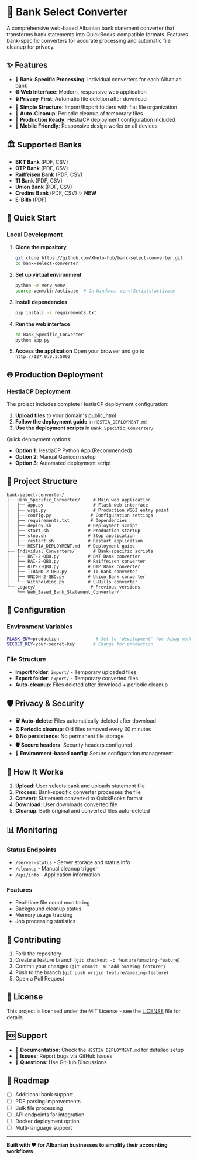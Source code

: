 # 🏦 Bank Select Converter

A comprehensive web-based Albanian bank statement converter that transforms bank statements into QuickBooks-compatible formats. Features bank-specific converters for accurate processing and automatic file cleanup for privacy.

## ✨ Features

- **🎯 Bank-Specific Processing**: Individual converters for each Albanian bank
- **🌐 Web Interface**: Modern, responsive web application
- **🔒 Privacy-First**: Automatic file deletion after download
- **📁 Simple Structure**: Import/Export folders with flat file organization
- **🧹 Auto-Cleanup**: Periodic cleanup of temporary files
- **🚀 Production Ready**: HestiaCP deployment configuration included
- **📱 Mobile Friendly**: Responsive design works on all devices

## 🏛️ Supported Banks

- **BKT Bank** (PDF, CSV)
- **OTP Bank** (PDF, CSV) 
- **Raiffeisen Bank** (PDF, CSV)
- **TI Bank** (PDF, CSV)
- **Union Bank** (PDF, CSV)
- **Credins Bank** (PDF, CSV) ✨ **NEW**
- **E-Bills** (PDF)

## 🚀 Quick Start

### Local Development

1. **Clone the repository**
   ```bash
   git clone https://github.com/Xhelo-hub/bank-select-converter.git
   cd bank-select-converter
   ```

2. **Set up virtual environment**
   ```bash
   python -m venv venv
   source venv/bin/activate  # On Windows: venv\Scripts\activate
   ```

3. **Install dependencies**
   ```bash
   pip install -r requirements.txt
   ```

4. **Run the web interface**
   ```bash
   cd Bank_Specific_Converter
   python app.py
   ```

5. **Access the application**
   Open your browser and go to `http://127.0.0.1:5002`

## 🌐 Production Deployment

### HestiaCP Deployment

The project includes complete HestiaCP deployment configuration:

1. **Upload files** to your domain's public_html
2. **Follow the deployment guide** in `HESTIA_DEPLOYMENT.md`
3. **Use the deployment scripts** in `Bank_Specific_Converter/`

Quick deployment options:
- **Option 1**: HestiaCP Python App (Recommended)
- **Option 2**: Manual Gunicorn setup
- **Option 3**: Automated deployment script

## 📁 Project Structure

```
bank-select-converter/
├── Bank_Specific_Converter/     # Main web application
│   ├── app.py                   # Flask web interface
│   ├── wsgi.py                  # Production WSGI entry point
│   ├── config.py               # Configuration settings
│   ├── requirements.txt        # Dependencies
│   ├── deploy.sh              # Deployment script
│   ├── start.sh               # Production startup
│   ├── stop.sh                # Stop application
│   ├── restart.sh             # Restart application
│   └── HESTIA_DEPLOYMENT.md   # Deployment guide
├── Individual Converters/       # Bank-specific scripts
│   ├── BKT-2-QBO.py           # BKT Bank converter
│   ├── RAI-2-QBO.py           # Raiffeisen converter
│   ├── OTP-2-QBO.py           # OTP Bank converter
│   ├── TIBANK-2-QBO.py        # TI Bank converter
│   ├── UNION-2-QBO.py         # Union Bank converter
│   └── Withholding.py         # E-Bills converter
└── Legacy/                     # Previous versions
    └── Web_Based_Bank_Statement_Converter/
```

## 🔧 Configuration

### Environment Variables
```bash
FLASK_ENV=production              # Set to 'development' for debug mode
SECRET_KEY=your-secret-key       # Change for production
```

### File Structure
- **Import folder**: `import/` - Temporary uploaded files
- **Export folder**: `export/` - Temporary converted files
- **Auto-cleanup**: Files deleted after download + periodic cleanup

## 🛡️ Privacy & Security

- **🗑️ Auto-delete**: Files automatically deleted after download
- **⏰ Periodic cleanup**: Old files removed every 30 minutes  
- **🔒 No persistence**: No permanent file storage
- **🛡️ Secure headers**: Security headers configured
- **🔐 Environment-based config**: Secure configuration management

## 🔄 How It Works

1. **Upload**: User selects bank and uploads statement file
2. **Process**: Bank-specific converter processes the file
3. **Convert**: Statement converted to QuickBooks format
4. **Download**: User downloads converted file
5. **Cleanup**: Both original and converted files auto-deleted

## 📊 Monitoring

### Status Endpoints
- `/server-status` - Server storage and status info
- `/cleanup` - Manual cleanup trigger
- `/api/info` - Application information

### Features
- Real-time file count monitoring
- Background cleanup status
- Memory usage tracking
- Job processing statistics

## 🤝 Contributing

1. Fork the repository
2. Create a feature branch (`git checkout -b feature/amazing-feature`)
3. Commit your changes (`git commit -m 'Add amazing feature'`)
4. Push to the branch (`git push origin feature/amazing-feature`)
5. Open a Pull Request

## 📝 License

This project is licensed under the MIT License - see the [LICENSE](LICENSE) file for details.

## 🆘 Support

- 📖 **Documentation**: Check the `HESTIA_DEPLOYMENT.md` for detailed setup
- 🐛 **Issues**: Report bugs via GitHub Issues
- 💬 **Questions**: Use GitHub Discussions

## 🚀 Roadmap

- [ ] Additional bank support
- [ ] PDF parsing improvements  
- [ ] Bulk file processing
- [ ] API endpoints for integration
- [ ] Docker deployment option
- [ ] Multi-language support

---

**Built with ❤️ for Albanian businesses to simplify their accounting workflows**